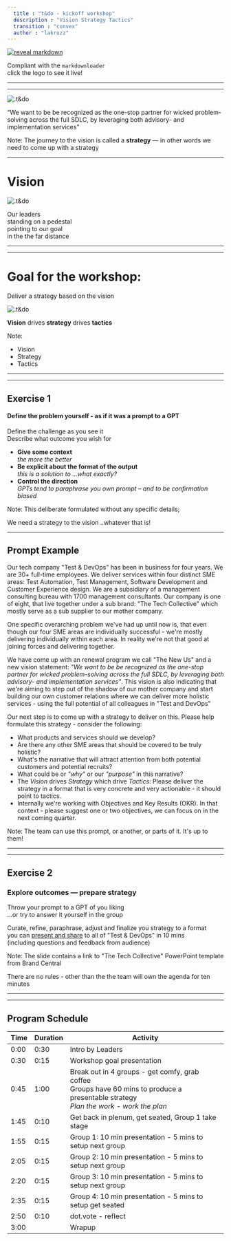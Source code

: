 ```yaml
---
  title : "t&do - kickoff workshop"
  description : "Vision Strategy Tactics"
  transition : "convex"
  author : "lakruzz"
---
```

<!-- .slide: data-background="#111111" -->

[![reveal markdown](./assets/revealmarkdown.png)<!-- .element style="height: 180px; margin: 0 auto 4rem auto; background: transparent;" -->](https://reveals.thetechcollective.dev/markdownloader/?owner=thetechcollective&repo=presentations&file=tdo-vision-workshop.md)

Compliant with the `markdownloader`<br/>
click the logo to see it live!

---
---

<!-- .slide: data-background="#64505a" -->

![.t&do](./assets/t&do.png) <!-- .element style="height: 180px; margin: 0 auto 4rem auto; background: transparent;" -->

<q>We want to be be recognized as the one-stop partner for wicked problem-solving across the full SDLC, by leveraging both advisory- and implementation services</q>
<!-- .element style="color:white;" -->

Note:
The journey to the vision is called a **strategy** — in other words we need to come up with a strategy

---

# Vision

![.t&do](./assets/gowest.petshopboys.jpg) <!-- .element style="height: 350px; margin: 0 auto 4rem auto; background: transparent;" -->

Our leaders<br/>
standing on a pedestal<br/>
pointing to our goal<br/>
in the the far distance
<!-- .element: style="font-size:20px;" -->

---
---

<!-- .slide: data-background="./assets/ttc.exercise.png" data-background-size="10vh" data-background-position="bottom 2vh left 2vh" -->

# Goal for the workshop:

Deliver a strategy based on the vision

![.t&do](./assets/dorith.jpg) <!-- .element style="width: 420px; margin: 0 auto 4rem auto; background: transparent;" -->

**Vision** drives **strategy** drives **tactics**
<!-- .element: style="font-size:20px;" -->

Note:

- Vision
- Strategy
- Tactics

---
---

<!-- .slide: data-background="./assets/ttc.exercise.png" data-background-size="10vh" data-background-position="bottom 2vh left 2vh" -->

## Exercise 1

#### Define the problem yourself - as if it was a prompt to a GPT

Define the challenge as you see it<br/>
Describe what outcome you wish for

- **Give some context**<br/>_the more the better_
- **Be explicit about the format of the output**<br/>_this is a solution to ...what exactly?_
- **Control the direction**<br/>_GPTs tend to paraphrase you own prompt – and to be confirmation biased_

<!-- .element: style="font-size:25px;" -->

Note:
This deliberate formulated without any specific details;

We need a strategy to the vision ..whatever that is!

---

<!-- .slide: data-background="./assets/ttc.exercise.png" data-background-size="10vh" data-background-position="bottom 2vh left 2vh" style="font-size:15px;" -->

## Prompt Example

Our tech company "Test & DevOps" has been in business for four years. We are 30+ full-time employees. We deliver services within four distinct SME areas: Test Automation, Test Management, Software Development and Customer Experience design. We are a subsidiary of a management consulting bureau with 1700 management consultants. Our company is one of eight, that live together under a sub brand: "The Tech Collective" which mostly serve as a sub supplier to our mother company.

One specific overarching problem we've had up until now is, that even though our four SME areas are individually successful - we're mostly delivering individually within each area. In reality we're not that good at joining forces and delivering together.

We have come up with an renewal program we call "The New Us" and a new vision statement: _"We want to be be recognized as the one-stop partner for wicked problem-solving across the full SDLC, by leveraging both advisory- and implementation services"_. This vision is also indicating that we're aiming to step out of the shadow of our mother company and start building our own customer relations where we can deliver more holistic services - using the full potential of all colleagues in "Test and DevOps"

Our next step is to come up with a strategy to deliver on this. Please help formulate this strategy - consider the following:

- What products and services should we develop?
- Are there any other SME areas that should be covered to be truly holistic?
- What's the narrative that will attract attention from both potential customers and potential recruits?
- What could be or _"why"_ or our _"purpose"_ in this narrative?
- The _Vision_ drives _Strategy_ which drive _Tactics_: Please deliver the strategy in a format that is very concrete and very actionable - it should point to tactics.
- Internally we're working with Objectives and Key Results (OKR). In that context - please suggest one or two objectives, we can focus on in the next coming quarter.

Note:
The team can use this prompt, or another, or parts of it. It's up to them!

---
---

<!-- .slide: data-background="./assets/ttc.exercise.png" data-background-size="10vh" data-background-position="bottom 2vh left 2vh" -->

## Exercise 2

### Explore outcomes — prepare strategy

Throw your prompt to a GPT of you liking<br/>
...or try to answer it yourself in the group

Curate, refine, paraphrase, adjust and finalize you strategy to a format<br/>
you can [present and share](https://implementcg.sharepoint.com/:p:/r/sites/BrandCentral/_layouts/15/Doc.aspx?sourcedoc=%7BBEFA7552-20F4-423B-ACC5-B77986632C1C%7D&file=The%20tech%20collective_16-9.potx) to all of "Test & DevOps" in 10 mins<br/>
(including questions and feedback from audience)

<!-- .element: style="font-size:25px;" -->

Note:
The slide contains a link to "The Tech Collective" PowerPoint template from Brand Central

There are no rules - other than the the team will own the agenda for ten minutes

---
---

<!-- .slide: data-background="./assets/t&do.png" data-background-size="10vh" data-background-position="bottom 2vh left 2vh" style="font-size:25px;"  -->


## Program Schedule

| Time | Duration | Activity |
|------|----------|----------|
| 0:00 | 0:30 | Intro by Leaders |
| 0:30 | 0:15 | Workshop goal presentation |
| 0:45 | 1:00 | Break out in 4 groups - get comfy, grab coffee<br/>Groups have 60 mins to produce a presentable strategy<br/>_Plan the work - work the plan_ |
| 1:45 | 0:10 | Get back in plenum, get seated, Group 1 take stage|
| 1:55 | 0:15 | Group 1: 10 min presentation - 5 mins to setup next group |
| 2:05 | 0:15 | Group 2: 10 min presentation - 5 mins to setup next group |
| 2:20 | 0:15 | Group 3: 10 min presentation - 5 mins to setup next group |
| 2:35 | 0:15 | Group 4: 10 min presentation - 5 mins to setup get seated |
| 2:50 | 0:10 | dot.vote - reflect |
| 3:00 |      | Wrapup |

